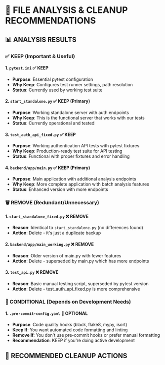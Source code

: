 # 🧹 FILE ANALYSIS & CLEANUP RECOMMENDATIONS

## 📊 ANALYSIS RESULTS

### ✅ KEEP (Important & Useful)

#### 1. **`pytest.ini`** ✅ KEEP
- **Purpose**: Essential pytest configuration
- **Why Keep**: Configures test runner settings, path resolution
- **Status**: Currently used by working test suite

#### 2. **`start_standalone.py`** ✅ KEEP (Primary)
- **Purpose**: Working standalone server with auth endpoints
- **Why Keep**: This is the functional server that works with our tests
- **Status**: Currently operational and tested

#### 3. **`test_auth_api_fixed.py`** ✅ KEEP
- **Purpose**: Working authentication API tests with pytest fixtures
- **Why Keep**: Production-ready test suite for API testing
- **Status**: Functional with proper fixtures and error handling

#### 4. **`backend/app/main.py`** ✅ KEEP (Primary)
- **Purpose**: Main application with additional analysis endpoints
- **Why Keep**: More complete application with batch analysis features
- **Status**: Enhanced version with more endpoints

### 🗑️ REMOVE (Redundant/Unnecessary)

#### 1. **`start_standalone_fixed.py`** ❌ REMOVE
- **Reason**: Identical to `start_standalone.py` (no differences found)
- **Action**: Delete - it's just a duplicate backup

#### 2. **`backend/app/main_working.py`** ❌ REMOVE  
- **Reason**: Older version of main.py with fewer features
- **Action**: Delete - superseded by main.py which has more endpoints

#### 3. **`test_api.py`** ❌ REMOVE
- **Reason**: Basic manual testing script, superseded by pytest version
- **Action**: Delete - test_auth_api_fixed.py is more comprehensive

### 🤔 CONDITIONAL (Depends on Development Needs)

#### 1. **`.pre-commit-config.yaml`** 🤔 OPTIONAL
- **Purpose**: Code quality hooks (black, flake8, mypy, isort)
- **Keep If**: You want automated code formatting and linting
- **Remove If**: You don't use pre-commit hooks or prefer manual formatting
- **Recommendation**: KEEP if you're doing active development

## 🚀 RECOMMENDED CLEANUP ACTIONS
